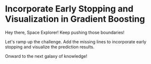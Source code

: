 # Incorporate Early Stopping and Visualization in Gradient Boosting

Hey there, Space Explorer! Keep pushing those boundaries!

Let's ramp up the challenge. Add the missing lines to incorporate early stopping and visualize the prediction results.

Onward to the next galaxy of knowledge!